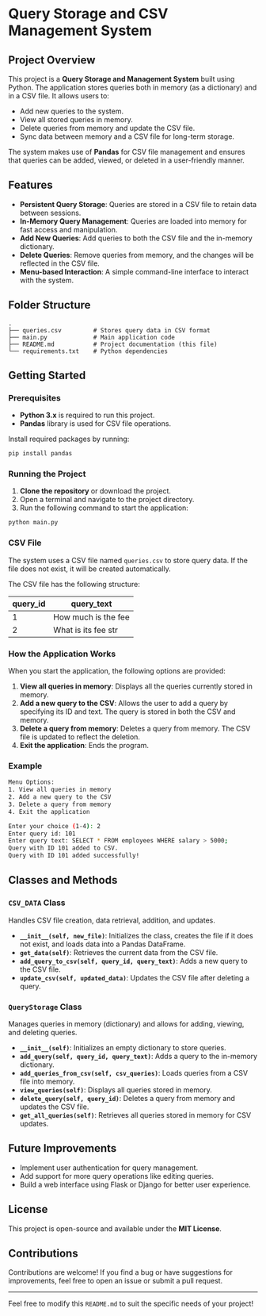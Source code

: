 # Query Storage and CSV Management System

## Project Overview

This project is a **Query Storage and Management System** built using Python. The application stores queries both in memory (as a dictionary) and in a CSV file. It allows users to:

- Add new queries to the system.
- View all stored queries in memory.
- Delete queries from memory and update the CSV file.
- Sync data between memory and a CSV file for long-term storage.

The system makes use of **Pandas** for CSV file management and ensures that queries can be added, viewed, or deleted in a user-friendly manner.

## Features

- **Persistent Query Storage**: Queries are stored in a CSV file to retain data between sessions.
- **In-Memory Query Management**: Queries are loaded into memory for fast access and manipulation.
- **Add New Queries**: Add queries to both the CSV file and the in-memory dictionary.
- **Delete Queries**: Remove queries from memory, and the changes will be reflected in the CSV file.
- **Menu-based Interaction**: A simple command-line interface to interact with the system.

## Folder Structure

```
.
├── queries.csv         # Stores query data in CSV format
├── main.py             # Main application code
├── README.md           # Project documentation (this file)
└── requirements.txt    # Python dependencies
```

## Getting Started

### Prerequisites

- **Python 3.x** is required to run this project.
- **Pandas** library is used for CSV file operations.

Install required packages by running:

```bash
pip install pandas
```

### Running the Project

1. **Clone the repository** or download the project.
2. Open a terminal and navigate to the project directory.
3. Run the following command to start the application:

```bash
python main.py
```

### CSV File

The system uses a CSV file named `queries.csv` to store query data. If the file does not exist, it will be created automatically.

The CSV file has the following structure:

| query_id | query_text         |
|----------|--------------------|
| 1        | How much is the fee|
| 2        | What is its fee str|

### How the Application Works

When you start the application, the following options are provided:

1. **View all queries in memory**: Displays all the queries currently stored in memory.
2. **Add a new query to the CSV**: Allows the user to add a query by specifying its ID and text. The query is stored in both the CSV and memory.
3. **Delete a query from memory**: Deletes a query from memory. The CSV file is updated to reflect the deletion.
4. **Exit the application**: Ends the program.

### Example

```bash
Menu Options:
1. View all queries in memory
2. Add a new query to the CSV
3. Delete a query from memory
4. Exit the application

Enter your choice (1-4): 2
Enter query id: 101
Enter query text: SELECT * FROM employees WHERE salary > 5000;
Query with ID 101 added to CSV.
Query with ID 101 added successfully!
```

## Classes and Methods

### `CSV_DATA` Class

Handles CSV file creation, data retrieval, addition, and updates.

- **`__init__(self, new_file)`**: Initializes the class, creates the file if it does not exist, and loads data into a Pandas DataFrame.
- **`get_data(self)`**: Retrieves the current data from the CSV file.
- **`add_query_to_csv(self, query_id, query_text)`**: Adds a new query to the CSV file.
- **`update_csv(self, updated_data)`**: Updates the CSV file after deleting a query.

### `QueryStorage` Class

Manages queries in memory (dictionary) and allows for adding, viewing, and deleting queries.

- **`__init__(self)`**: Initializes an empty dictionary to store queries.
- **`add_query(self, query_id, query_text)`**: Adds a query to the in-memory dictionary.
- **`add_queries_from_csv(self, csv_queries)`**: Loads queries from a CSV file into memory.
- **`view_queries(self)`**: Displays all queries stored in memory.
- **`delete_query(self, query_id)`**: Deletes a query from memory and updates the CSV file.
- **`get_all_queries(self)`**: Retrieves all queries stored in memory for CSV updates.

## Future Improvements

- Implement user authentication for query management.
- Add support for more query operations like editing queries.
- Build a web interface using Flask or Django for better user experience.

## License

This project is open-source and available under the **MIT License**.

## Contributions

Contributions are welcome! If you find a bug or have suggestions for improvements, feel free to open an issue or submit a pull request.

---

Feel free to modify this `README.md` to suit the specific needs of your project!
